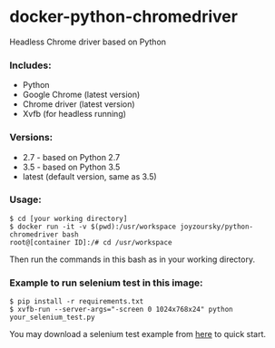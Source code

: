 # docker-python-chromedriver

Headless Chrome driver based on Python

### Includes:

 - Python
 - Google Chrome (latest version)
 - Chrome driver (latest version)
 - Xvfb (for headless running)

### Versions:

 - 2.7 - based on Python 2.7
 - 3.5 - based on Python 3.5
 - latest (default version, same as 3.5)

### Usage:

```
$ cd [your working directory]
$ docker run -it -v $(pwd):/usr/workspace joyzoursky/python-chromedriver bash
root@[container ID]:/# cd /usr/workspace
```
Then run the commands in this bash as in your working directory.


### Example to run selenium test in this image:

```
$ pip install -r requirements.txt
$ xvfb-run --server-args="-screen 0 1024x768x24" python your_selenium_test.py
```

You may download a selenium test example from [here](https://github.com/joyzoursky/selenium-template) to quick start.
